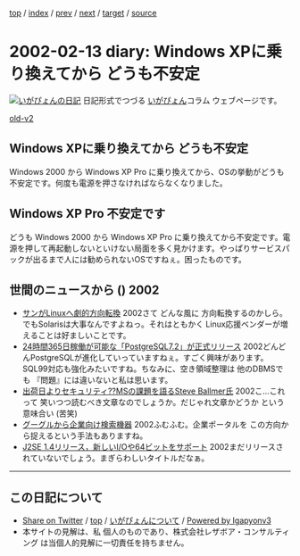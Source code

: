 [top](../index.html) 
 / [index](index.html) 
 / [prev](ig020212.html) 
 / [next](ig020214.html) 
 / [target](http://www.igapyon.jp/igapyon/diary/2002/ig020213.html) 
 / [source](https://github.com/igapyon/diary/blob/master/2002/ig020213.src.md) 

2002-02-13 diary: Windows XPに乗り換えてから どうも不安定
=====================================================================================================
[![いがぴょんの日記](http://www.igapyon.jp/igapyon/diary/images/iga200306s.jpg "いがぴょん")](http://www.igapyon.jp/igapyon/diary/memo/memoigapyon.html) 日記形式でつづる [いがぴょん](http://www.igapyon.jp/igapyon/diary/memo/memoigapyon.html)コラム ウェブページです。

[old-v2](ig020213-orig.html)

## Windows XPに乗り換えてから どうも不安定

Windows 2000 から Windows XP Pro に乗り換えてから、OSの挙動がどうも不安定です。何度も電源を押さなければならなくなりました。


## Windows XP Pro 不安定です

どうも Windows 2000 から Windows XP Pro に乗り換えてから不安定です。電源を押して再起動しないといけない局面を多く見かけます。やっぱりサービスパックが出るまで人には勧められないOSですねぇ。困ったものです。

## 世間のニュースから () 2002

* [サンがLinuxへ劇的方向転換](http://japan.cnet.com/Enterprise/News/2002/Item/020208-3.html)  2002さて どんな風に 方向転換するのかしら。でもSolarisは大事なんですよねっ。それはともかく Linux応援ベンダーが増えることは好ましいことです。
* [24時間365日稼働が可能な「PostgreSQL7.2」が正式リリース](http://linux.nikkeibp.co.jp/news2/589.shtml)  2002どんどんPostgreSQLが進化していっていますねぇ。すごく興味があります。SQL99対応も強化みたいですね。ちなみに、空き領域整理は 他のDBMSでも 『問題』には違いないと私は思います。
* [出荷日よりセキュリティ??MSの課題を語るSteve Ballmer氏](http://www.zdnet.co.jp/news/0202/08/e_ballmer_m.html)  2002こ…これって 笑いつつ読むべき文章なのでしょうか。だじゃれ文章かどうか という意味合い (苦笑)
* [グーグルから企業向け検索機器](http://japan.cnet.com/News/2002/Item/020212-2.html)  2002ふむふむ。企業ポータルを この方向から捉えるという手法もありますね。
* [J2SE 1.4リリース，新しいI/Oや64ビットをサポート](http://www.zdnet.co.jp/enterprise/0202/08/02020806.html)  2002まだリリースされていないでしょう。まぎらわしいタイトルだなぁ。


----------------------------------------------------------------------------------------------------

## この日記について

* [Share on Twitter](https://twitter.com/intent/tweet?hashtags=igapyon%2Cdiary%2C%E3%81%84%E3%81%8C%E3%81%B4%E3%82%87%E3%82%93&text=Windows+XP%E3%81%AB%E4%B9%97%E3%82%8A%E6%8F%9B%E3%81%88%E3%81%A6%E3%81%8B%E3%82%89+%E3%81%A9%E3%81%86%E3%82%82%E4%B8%8D%E5%AE%89%E5%AE%9A&url=http%3A%2F%2Fwww.igapyon.jp%2Figapyon%2Fdiary%2F2002%2Fig020213.html) / [top](../index.html) / [いがぴょんについて](http://www.igapyon.jp/igapyon/diary/memo/memoigapyon.html) / [Powered by Igapyonv3](https://github.com/igapyon/igapyonv3)
* 本サイトの見解は、私 個人のものであり、株式会社レザボア・コンサルティング は当個人的見解に一切責任を持ちません。 
